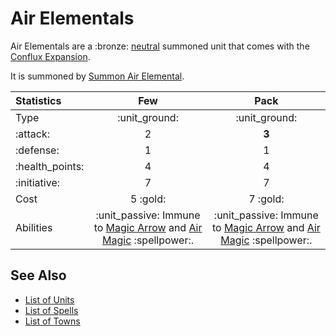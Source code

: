 # Air Elementals

Air Elementals are a :bronze: [neutral](../towns/neutral.md) summoned unit that comes with the [Conflux Expansion](../content.md).

It is summoned by [Summon Air Elemental](../spells/summon_air_elemental.md).


| Statistics | Few | Pack |
| :--- | :---: | :---: |
| Type | :unit_ground: | :unit_ground: |
| :attack: | 2 | **3** |
| :defense: | 1 | 1 |
| :health_points: | 4 | 4 |
| :initiative: | 7 | 7 |
| Cost | 5 :gold: | 7 :gold: |
| Abilities | :unit_passive: Immune to [Magic Arrow](../spells/magic_arrow.md) and [Air Magic](../spells/school_of_air_magic.md) :spellpower:. | :unit_passive: Immune to [Magic Arrow](../spells/magic_arrow.md) and [Air Magic](../spells/school_of_air_magic.md) :spellpower:. |


## See Also

- [List of Units](index.md)
- [List of Spells](../spells/index.md)
- [List of Towns](../towns/index.md)
